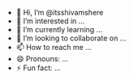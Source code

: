- 👋 Hi, I’m @itsshivamshere
- 👀 I’m interested in ...
- 🌱 I’m currently learning ...
- 💞️ I’m looking to collaborate on ...
- 📫 How to reach me ...
- 😄 Pronouns: ...
- ⚡ Fun fact: ...

<!---
itsshivamshere/itsshivamshere is a ✨ special ✨ repository because its `README.md` (this file) appears on your GitHub profile.
You can click the Preview link to take a look at your changes.
--->
